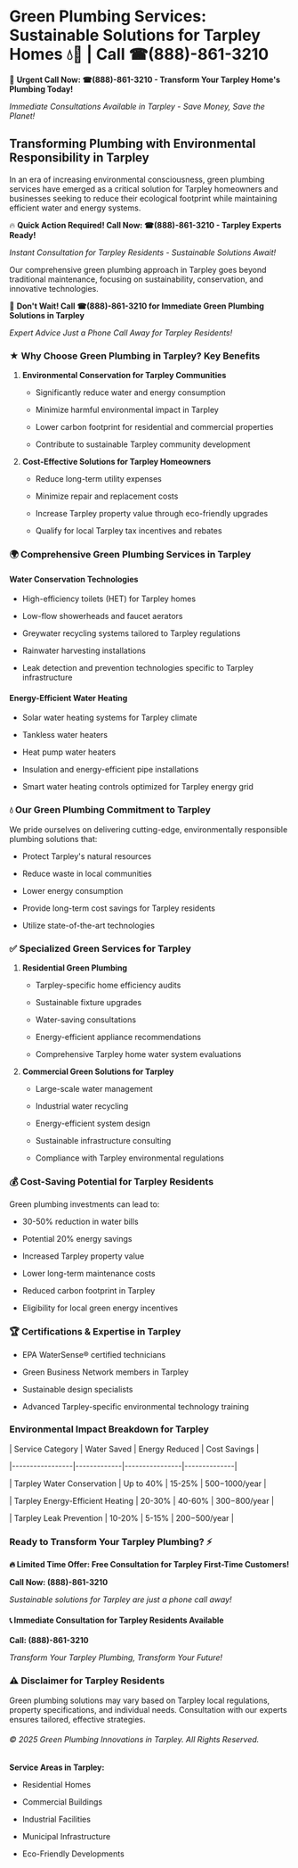# Green Plumbing Services: Sustainable Solutions for Tarpley Homes 💧🌿 | Call ☎(888)-861-3210

🚨 **Urgent Call Now: ☎(888)-861-3210 - Transform Your Tarpley Home's Plumbing Today!**
*Immediate Consultations Available in Tarpley - Save Money, Save the Planet!*

## Transforming Plumbing with Environmental Responsibility in Tarpley

In an era of increasing environmental consciousness, green plumbing services have emerged as a critical solution for Tarpley homeowners and businesses seeking to reduce their ecological footprint while maintaining efficient water and energy systems. 

🔥 **Quick Action Required! Call Now: ☎(888)-861-3210 - Tarpley Experts Ready!**
*Instant Consultation for Tarpley Residents - Sustainable Solutions Await!*

Our comprehensive green plumbing approach in Tarpley goes beyond traditional maintenance, focusing on sustainability, conservation, and innovative technologies.

🚨 **Don't Wait! Call ☎(888)-861-3210 for Immediate Green Plumbing Solutions in Tarpley**
*Expert Advice Just a Phone Call Away for Tarpley Residents!*

### ★ Why Choose Green Plumbing in Tarpley? Key Benefits

1. **Environmental Conservation for Tarpley Communities** 
   - Significantly reduce water and energy consumption
   - Minimize harmful environmental impact in Tarpley
   - Lower carbon footprint for residential and commercial properties
   - Contribute to sustainable Tarpley community development

2. **Cost-Effective Solutions for Tarpley Homeowners** 
   - Reduce long-term utility expenses
   - Minimize repair and replacement costs
   - Increase Tarpley property value through eco-friendly upgrades
   - Qualify for local Tarpley tax incentives and rebates

### 🌍 Comprehensive Green Plumbing Services in Tarpley

#### Water Conservation Technologies
- High-efficiency toilets (HET) for Tarpley homes
- Low-flow showerheads and faucet aerators
- Greywater recycling systems tailored to Tarpley regulations
- Rainwater harvesting installations
- Leak detection and prevention technologies specific to Tarpley infrastructure

#### Energy-Efficient Water Heating
- Solar water heating systems for Tarpley climate
- Tankless water heaters
- Heat pump water heaters
- Insulation and energy-efficient pipe installations
- Smart water heating controls optimized for Tarpley energy grid

### 💧 Our Green Plumbing Commitment to Tarpley

We pride ourselves on delivering cutting-edge, environmentally responsible plumbing solutions that:
- Protect Tarpley's natural resources
- Reduce waste in local communities
- Lower energy consumption
- Provide long-term cost savings for Tarpley residents
- Utilize state-of-the-art technologies

### ✅ Specialized Green Services for Tarpley

1. **Residential Green Plumbing**
   - Tarpley-specific home efficiency audits
   - Sustainable fixture upgrades
   - Water-saving consultations
   - Energy-efficient appliance recommendations
   - Comprehensive Tarpley home water system evaluations

2. **Commercial Green Solutions for Tarpley**
   - Large-scale water management
   - Industrial water recycling
   - Energy-efficient system design
   - Sustainable infrastructure consulting
   - Compliance with Tarpley environmental regulations

### 💰 Cost-Saving Potential for Tarpley Residents

Green plumbing investments can lead to:
- 30-50% reduction in water bills
- Potential 20% energy savings
- Increased Tarpley property value
- Lower long-term maintenance costs
- Reduced carbon footprint in Tarpley
- Eligibility for local green energy incentives

### 🏆 Certifications & Expertise in Tarpley

- EPA WaterSense® certified technicians
- Green Business Network members in Tarpley
- Sustainable design specialists
- Advanced Tarpley-specific environmental technology training

### Environmental Impact Breakdown for Tarpley

| Service Category | Water Saved | Energy Reduced | Cost Savings |
|-----------------|-------------|----------------|--------------|
| Tarpley Water Conservation | Up to 40% | 15-25% | $500-$1000/year |
| Tarpley Energy-Efficient Heating | 20-30% | 40-60% | $300-$800/year |
| Tarpley Leak Prevention | 10-20% | 5-15% | $200-$500/year |

### Ready to Transform Your Tarpley Plumbing? ⚡

**🔥 Limited Time Offer: Free Consultation for Tarpley First-Time Customers!**

**Call Now: (888)-861-3210**
*Sustainable solutions for Tarpley are just a phone call away!*

#### 📞 Immediate Consultation for Tarpley Residents Available

**Call: (888)-861-3210**
*Transform Your Tarpley Plumbing, Transform Your Future!*

### ⚠️ Disclaimer for Tarpley Residents

Green plumbing solutions may vary based on Tarpley local regulations, property specifications, and individual needs. Consultation with our experts ensures tailored, effective strategies.

###### © 2025 Green Plumbing Innovations in Tarpley. All Rights Reserved.

**Service Areas in Tarpley:** 
- Residential Homes
- Commercial Buildings
- Industrial Facilities
- Municipal Infrastructure
- Eco-Friendly Developments